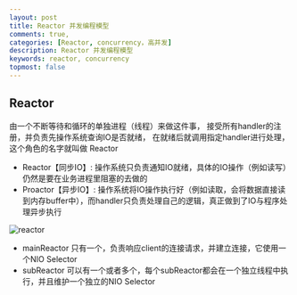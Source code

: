 ```yaml
---
layout: post
title: Reactor 并发编程模型
comments: true,
categories: [Reactor, concurrency，高并发]
description: Reactor 并发编程模型
keywords: reactor, concurrency
topmost: false
---
```


## Reactor
由一个不断等待和循环的单独进程（线程）来做这件事，	接受所有handler的注册，并负责先操作系统查询IO是否就绪，
在就绪后就调用指定handler进行处理，这个角色的名字就叫做 Reactor

- Reactor【同步IO】:  操作系统只负责通知IO就绪，具体的IO操作（例如读写）仍然是要在业务进程里阻塞的去做的
- Proactor【异步IO】: 操作系统将IO操作执行好（例如读取，会将数据直接读到内存buffer中），而handler只负责处理自己的逻辑，真正做到了IO与程序处理异步执行

![reactor](/images/posts/socket/reactor.png)
- mainReactor 只有一个，负责响应client的连接请求，并建立连接，它使用一个NIO Selector
- subReactor  可以有一个或者多个，每个subReactor都会在一个独立线程中执行，并且维护一个独立的NIO Selector

